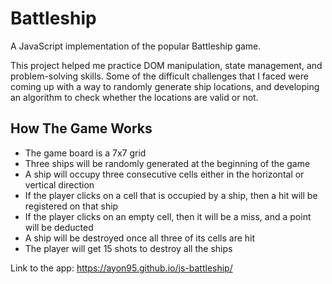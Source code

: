 # Battleship

A JavaScript implementation of the popular Battleship game.

This project helped me practice DOM manipulation, state management, and problem-solving skills. Some of the difficult challenges that I faced were coming up with a way to randomly generate ship locations, and developing an algorithm to check whether the locations are valid or not.

## How The Game Works

- The game board is a 7x7 grid
- Three ships will be randomly generated at the beginning of the game
- A ship will occupy three consecutive cells either in the horizontal or vertical direction
- If the player clicks on a cell that is occupied by a ship, then a hit will be registered on that ship
- If the player clicks on an empty cell, then it will be a miss, and a point will be deducted
- A ship will be destroyed once all three of its cells are hit
- The player will get 15 shots to destroy all the ships

Link to the app: https://ayon95.github.io/js-battleship/

